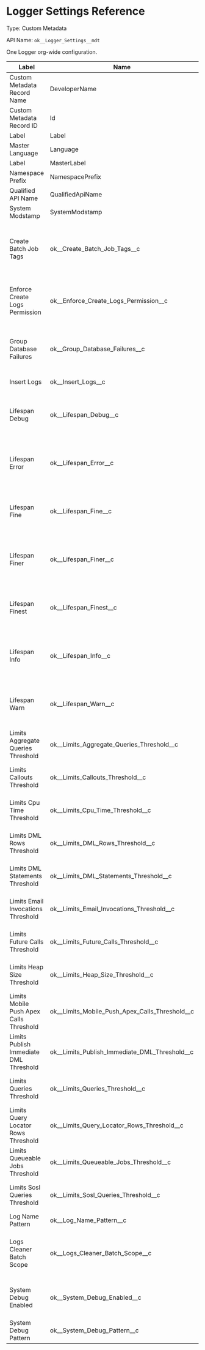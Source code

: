 # Logger Settings Reference

Type: Custom Metadata

API Name: `ok__Logger_Settings__mdt`

One Logger org-wide configuration.

| Label                                   | Name                                               | Type     | Required | Description                                                                                                                      |
| --------------------------------------- | -------------------------------------------------- | -------- | -------- | -------------------------------------------------------------------------------------------------------------------------------- |
| Custom Metadata Record Name             | DeveloperName                                      | string   | true     |                                                                                                                                  |
| Custom Metadata Record ID               | Id                                                 | id       | true     |                                                                                                                                  |
| Label                                   | Label                                              | string   | false    |                                                                                                                                  |
| Master Language                         | Language                                           | picklist | true     |                                                                                                                                  |
| Label                                   | MasterLabel                                        | string   | true     |                                                                                                                                  |
| Namespace Prefix                        | NamespacePrefix                                    | string   | false    |                                                                                                                                  |
| Qualified API Name                      | QualifiedApiName                                   | string   | false    |                                                                                                                                  |
| System Modstamp                         | SystemModstamp                                     | datetime | true     |                                                                                                                                  |
| Create Batch Job Tags                   | ok\_\_Create_Batch_Job_Tags\_\_c                   | boolean  | true     | Automatically assign a unique batch job tag to logs published from a batch. Batchable context must be set to allow this feature. |
| Enforce Create Logs Permission          | ok\_\_Enforce_Create_Logs_Permission\_\_c          | boolean  | true     | Logger_Create_Logs permission is enforced before log events are published if checked.                                            |
| Group Database Failures                 | ok\_\_Group_Database_Failures\_\_c                 | boolean  | true     | DML result failures are logged grouped in a single log by default. If checked, a log is created per one result.                  |
| Insert Logs                             | ok\_\_Insert_Logs\_\_c                             | boolean  | true     | Insert logs into the Log\_\_c table.                                                                                             |
| Lifespan Debug                          | ok\_\_Lifespan_Debug\_\_c                          | double   | false    | Logs will be deleted after this number of days. Keep blank to never delete. Logs Cleaner must be scheduled.                      |
| Lifespan Error                          | ok\_\_Lifespan_Error\_\_c                          | double   | false    | Logs will be deleted after this number of days. Keep blank to never delete. Logs Cleaner must be scheduled.                      |
| Lifespan Fine                           | ok\_\_Lifespan_Fine\_\_c                           | double   | false    | Logs will be deleted after this number of days. Keep blank to never delete. Logs Cleaner must be scheduled.                      |
| Lifespan Finer                          | ok\_\_Lifespan_Finer\_\_c                          | double   | false    | Logs will be deleted after this number of days. Keep blank to never delete. Logs Cleaner must be scheduled.                      |
| Lifespan Finest                         | ok\_\_Lifespan_Finest\_\_c                         | double   | false    | Logs will be deleted after this number of days. Keep blank to never delete. Logs Cleaner must be scheduled.                      |
| Lifespan Info                           | ok\_\_Lifespan_Info\_\_c                           | double   | false    | Logs will be deleted after this number of days. Keep blank to never delete. Logs Cleaner must be scheduled.                      |
| Lifespan Warn                           | ok\_\_Lifespan_Warn\_\_c                           | double   | false    | Logs will be deleted after this number of days. Keep blank to never delete. Logs Cleaner must be scheduled.                      |
| Limits Aggregate Queries Threshold      | ok\_\_Limits_Aggregate_Queries_Threshold\_\_c      | percent  | false    | Limit threshold to alert logs. Keep blank for default value.                                                                     |
| Limits Callouts Threshold               | ok\_\_Limits_Callouts_Threshold\_\_c               | percent  | false    | Limit threshold to alert logs. Keep blank for default value.                                                                     |
| Limits Cpu Time Threshold               | ok\_\_Limits_Cpu_Time_Threshold\_\_c               | percent  | false    | Limit threshold to alert logs. Keep blank for default value.                                                                     |
| Limits DML Rows Threshold               | ok\_\_Limits_DML_Rows_Threshold\_\_c               | percent  | false    | Limit threshold to alert logs. Keep blank for default value.                                                                     |
| Limits DML Statements Threshold         | ok\_\_Limits_DML_Statements_Threshold\_\_c         | percent  | false    | Limit threshold to alert logs. Keep blank for default value.                                                                     |
| Limits Email Invocations Threshold      | ok\_\_Limits_Email_Invocations_Threshold\_\_c      | percent  | false    | Limit threshold to alert logs. Keep blank for default value.                                                                     |
| Limits Future Calls Threshold           | ok\_\_Limits_Future_Calls_Threshold\_\_c           | percent  | false    | Limit threshold to alert logs. Keep blank for default value.                                                                     |
| Limits Heap Size Threshold              | ok\_\_Limits_Heap_Size_Threshold\_\_c              | percent  | false    | Limit threshold to alert logs. Keep blank for default value.                                                                     |
| Limits Mobile Push Apex Calls Threshold | ok\_\_Limits_Mobile_Push_Apex_Calls_Threshold\_\_c | percent  | false    | Limit threshold to alert logs. Keep blank for default value.                                                                     |
| Limits Publish Immediate DML Threshold  | ok\_\_Limits_Publish_Immediate_DML_Threshold\_\_c  | percent  | false    | Limit threshold to alert logs. Keep blank for default value.                                                                     |
| Limits Queries Threshold                | ok\_\_Limits_Queries_Threshold\_\_c                | percent  | false    | Limit threshold to alert logs. Keep blank for default value.                                                                     |
| Limits Query Locator Rows Threshold     | ok\_\_Limits_Query_Locator_Rows_Threshold\_\_c     | percent  | false    | Limit threshold to alert logs. Keep blank for default value.                                                                     |
| Limits Queueable Jobs Threshold         | ok\_\_Limits_Queueable_Jobs_Threshold\_\_c         | percent  | false    | Limit threshold to alert logs. Keep blank for default value.                                                                     |
| Limits Sosl Queries Threshold           | ok\_\_Limits_Sosl_Queries_Threshold\_\_c           | percent  | false    | Limit threshold to alert logs. Keep blank for default value.                                                                     |
| Log Name Pattern                        | ok\_\_Log_Name_Pattern\_\_c                        | string   | false    | Deprecated                                                                                                                       |
| Logs Cleaner Batch Scope                | ok\_\_Logs_Cleaner_Batch_Scope\_\_c                | double   | false    | Number of records to be passed into the execute method for Logs Cleaner Batch processing. Default is 2000.                       |
| System Debug Enabled                    | ok\_\_System_Debug_Enabled\_\_c                    | boolean  | true     | Deprecated. Use System Debug Disabled on Logger Hierarchy Settings instead.                                                      |
| System Debug Pattern                    | ok\_\_System_Debug_Pattern\_\_c                    | string   | false    | Deprecated                                                                                                                       |
